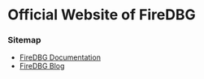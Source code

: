 # Official Website of FireDBG

### Sitemap

- [FireDBG Documentation](https://firedbg.sea-ql.org/)
- [FireDBG Blog](https://firedbg.sea-ql.org/blog/)
